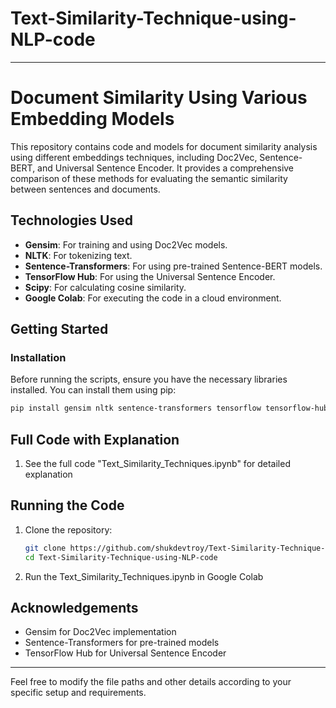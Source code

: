 # Text-Similarity-Technique-using-NLP-code

---

# Document Similarity Using Various Embedding Models

This repository contains code and models for document similarity analysis using different embeddings techniques, including Doc2Vec, Sentence-BERT, and Universal Sentence Encoder. It provides a comprehensive comparison of these methods for evaluating the semantic similarity between sentences and documents.

## Technologies Used

- **Gensim**: For training and using Doc2Vec models.
- **NLTK**: For tokenizing text.
- **Sentence-Transformers**: For using pre-trained Sentence-BERT models.
- **TensorFlow Hub**: For using the Universal Sentence Encoder.
- **Scipy**: For calculating cosine similarity.
- **Google Colab**: For executing the code in a cloud environment.

## Getting Started

### Installation

Before running the scripts, ensure you have the necessary libraries installed. You can install them using pip:

```bash
pip install gensim nltk sentence-transformers tensorflow tensorflow-hub scipy matplotlib
```

## Full Code with Explanation

1. See the full code "Text_Similarity_Techniques.ipynb" for detailed explanation
   
## Running the Code

1. Clone the repository:
    ```bash
    git clone https://github.com/shukdevtroy/Text-Similarity-Technique-using-NLP-code.git
    cd Text-Similarity-Technique-using-NLP-code
    ```

2. Run the Text_Similarity_Techniques.ipynb in Google Colab 

## Acknowledgements

- Gensim for Doc2Vec implementation
- Sentence-Transformers for pre-trained models
- TensorFlow Hub for Universal Sentence Encoder

---

Feel free to modify the file paths and other details according to your specific setup and requirements.
